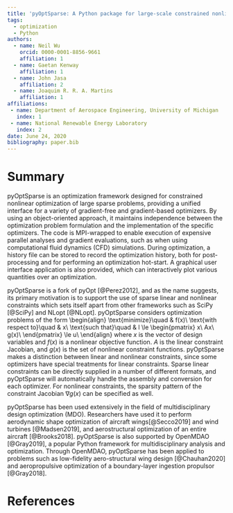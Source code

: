 ```yaml
---
title: 'pyOptSparse: A Python package for large-scale constrained nonlinear optimization of sparse systems'
tags:
  - optimization
  - Python
authors:
  - name: Neil Wu
    orcid: 0000-0001-8856-9661
    affiliation: 1
  - name: Gaetan Kenway
    affiliation: 1
  - name: John Jasa
    affiliation: 2
  - name: Joaquim R. R. A. Martins
    affiliation: 1
affiliations:
 - name: Department of Aerospace Engineering, University of Michigan
   index: 1
 - name: National Renewable Energy Laboratory
   index: 2
date: June 24, 2020
bibliography: paper.bib
---
```


# Summary
pyOptSparse is an optimization framework designed for constrained nonlinear optimization of large sparse problems, providing a unified interface for a variety of gradient-free and gradient-based optimizers.
By using an object-oriented approach, it maintains independence between the optimization problem formulation and the implementation of the specific optimizers.
The code is MPI-wrapped to enable execution of expensive parallel analyses and gradient evaluations, such as when using computational fluid dynamics (CFD) simulations.
During optimization, a history file can be stored to record the optimization history, both for post-processing and for performing an optimization hot-start.
A graphical user interface application is also provided, which can interactively plot various quantities over an optimization.

pyOptSparse is a fork of pyOpt [@Perez2012], and as the name suggests, its primary motivation is to support the use of sparse linear and nonlinear constraints which sets itself apart from other frameworks such as SciPy [@SciPy] and NLopt [@NLopt].
pyOptSparse considers optimization problems of the form
\begin{align}
\text{minimize}\quad & f(x)\\
\text{with respect to}\quad & x\\
\text{such that}\quad & l \le \begin{pmatrix}
x\\
Ax\\
g(x)\\
\end{pmatrix}
\le u\\
\end{align}
where $x$ is the vector of design variables and $f(x)$ is a nonlinear objective function.
$A$ is the linear constraint Jacobian, and $g(x)$ is the set of nonlinear constraint functions.
pyOptSparse makes a distinction between linear and nonlinear constraints, since some optimizers have special treatments for linear constraints.
Sparse linear constraints can be directly supplied in a number of different formats, and pyOptSparse will automatically handle the assembly and conversion for each optimizer.
For nonlinear constraints, the sparsity pattern of the constraint Jacobian $\nabla g(x)$ can be specified as well.

pyOptSparse has been used extensively in the field of multidisciplinary design optimization (MDO).
Researchers have used it to perform aerodynamic shape optimization of aircraft wings[@Secco2019] and wind turbines [@Madsen2019], and aerostructural optimization of an entire aircraft [@Brooks2018].
pyOptSparse is also supported by OpenMDAO [@Gray2019], a popular Python framework for multidisciplinary analysis and optimization.
Through OpenMDAO, pyOptSparse has been applied to problems such as low-fidelity aero-structural wing design [@Chauhan2020] and aeropropulsive optimization of a boundary-layer ingestion propulsor [@Gray2018].

<!-- # Available optimizers
pyOptSparse provides Python wrappers for the following optimizers.
However, some optimizers have restrictive licenses and are therefore not provided as source code with the pyOptSparse package.

**ALPSO** [@Jansen2011] is a gradient-free optimizer that uses particle swarm optimization (PSO), together with an augmented Lagrange multiplier method to enforce constraints.
It also allows for parallel function evaluations.

**CONMIN** [@Vanderplaats1973] uses the method of feasible directions to solve constrained problems, by selecting a feasible search direction and step size at each iteration which  improves the objective function.

**IPOPT** [@Curtis2010] is an interior-point method that implements a primal-dual filter line search algorithm for large-scale nonlinear optimization problems.

**NLPQLP** [@Schittkowski2006] is a variant of NLPQL, allowing for parallel function evaluations during the line search.
The algorithm itself uses a sequential quadratic programming (SQP) approach based on the Lagrangian and linearized constraints, together with a non-monotone line search using an augmented-Lagrangian merit function.

**NSGA2** [@Deb2002] is an evolutionary algorithm that can be applied to both single and multi-objective problems, particularly those that are non-convex and non-smooth.
By emphasizing non-dominated populations, the algorithm can converge to the optimal Pareto front for multi-objective problems.

**ParOpt** [@Chin2019] is an interior-point optimizer well-suited for topology and multimaterial optimization problems.
In these types of problems, a large number of sparse linear constraints are typically present, and ParOpt takes advantage of the sparsity structure of the constraint Jacobians to solve the resultant linear systems in parallel.

**PSQP** is an optimizer which uses SQP together with a BFGS variable metric update to solve constrained nonlinear optimization problems.

**SLSQP** [@Kraft1988] is a sequential least squares programming algorithm which uses the Han–Powell quasi–Newton method with a BFGS update and an $\ell_1$ test function in the line search.

**SNOPT** [@Gill2005] is an SQP optimizer designed for large-scale nonlinear constrained problems.
It is specifically designed for problems with a smooth objective and a large number of sparse constraints.

# Acknowledgements
pyOpt -->

# References
